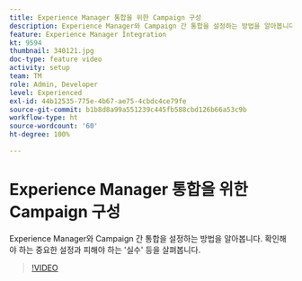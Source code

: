 ```yaml
---
title: Experience Manager 통합을 위한 Campaign 구성
description: Experience Manager와 Campaign 간 통합을 설정하는 방법을 알아봅니다. 확인해야 하는 중요한 설정과 피해야 하는 '실수' 등을 살펴봅니다.
feature: Experience Manager Integration
kt: 9594
thumbnail: 340121.jpg
doc-type: feature video
activity: setup
team: TM
role: Admin, Developer
level: Experienced
exl-id: 44b12535-775e-4b67-ae75-4cbdc4ce79fe
source-git-commit: b1b8d8a99a551239c445fb588cbd126b66a53c9b
workflow-type: ht
source-wordcount: '60'
ht-degree: 100%

---
```


# Experience Manager 통합을 위한 Campaign 구성

Experience Manager와 Campaign 간 통합을 설정하는 방법을 알아봅니다. 확인해야 하는 중요한 설정과 피해야 하는 &#39;실수&#39; 등을 살펴봅니다.

>[!VIDEO](https://video.tv.adobe.com/v/340121?quality=12&learn=on)

